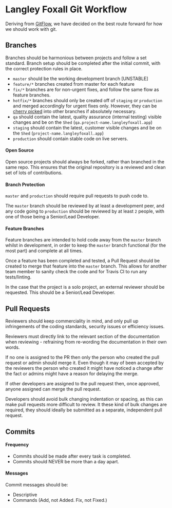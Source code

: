 # Langley Foxall Git Workflow

Deriving from [GitFlow](https://www.atlassian.com/git/tutorials/comparing-workflows/gitflow-workflow), we 
have decided on the best route forward for how we should work with git.

## Branches
Branches should be harmonious between projects and follow a set standard. Branch setup should be completed
after the initial commit, with the correct protection rules in place.

* `master` should be the working development branch [UNSTABLE]
* `feature/*` branches created from master for each feature
* `fix/*` branches are for non-urgent fixes, and follow the same flow as feature branches.
* `hotfix/*` branches should only be created off of `staging` or `production` and merged accordingly for urgent fixes only. However, they can be [cherry picked](https://git-scm.com/docs/git-cherry-pick) into other branches if absolutely necessary.
* `qa` should contain the latest, quality assurance (internal testing) visible changes and be on the `Shed` (`qa.project-name.langleyfoxall.app`)
* `staging` should contain the latest, customer visible changes and be on the `Shed` (`project-name.langleyfoxall.app`)
* `production` should contain stable code on live servers.

#### Open Source
Open source projects should always be forked, rather than branched in the same repo. This ensures that the
original repository is a reviewed and clean set of lots of contributions.

#### Branch Protection
`master` and `production` should require pull requests to push code to. 

The `master` branch should be reviewed by at least a development peer, and any code going to `production`
should be reviewed by at least `2` people, with one of those being a Senior/Lead Developer.

#### Feature Branches
Feature branches are intended to hold code away from the `master` branch whilst in development, in order to
keep the `master` branch functional (for the most part) and complete at all times.

Once a feature has been completed and tested, a Pull Request should be created to merge that feature into 
the `master` branch. This allows for another team member to sanity check the code and for Travis CI to run 
any tests/linting.

In the case that the project is a solo project, an external reviewer should be requested. This should be a
Senior/Lead Developer.

## Pull Requests
Reviewers should keep commerciality in mind, and only pull up infringements of the coding standards, security
issues or efficiency issues.

Reviewers must directly link to the relevant section of the documentation when reviewing - refraining from
re-wording the documentation in their own words.

If no one is assigned to the PR then only the person who created the pull request or admin should merge it. Even though it may of been accepted by the reviewers the person who created it might have noticed a change after the fact or admins might have a reason for delaying the merge.

If other developers are assigned to the pull request then, once approved, anyone assigned can merge the pull request.

Developers should avoid bulk changing indentation or spacing, as this can make pull requests more
difficult to review. It these kind of bulk changes are required, they should ideally be submitted
as a separate, independent pull request.

## Commits

#### Frequency
* Commits should be made after every task is completed. 
* Commits should NEVER be more than a day apart.

#### Messages
Commit messages should be:
* Descriptive
* Commands (Add, not Added. Fix, not Fixed.)
